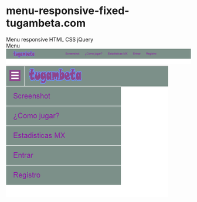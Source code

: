 # menu-responsive-fixed-tugambeta.com
Menu responsive HTML CSS jQuery
<br>
Menu
<br>
![alt text](https://github.com/muqui/menu-responsive-fixed-tugambeta.com/blob/master/public_html/imagenes/menu_1.png)
<br>
![alt text](https://github.com/muqui/menu-responsive-fixed-tugambeta.com/blob/master/public_html/imagenes/menu_movil.png)
